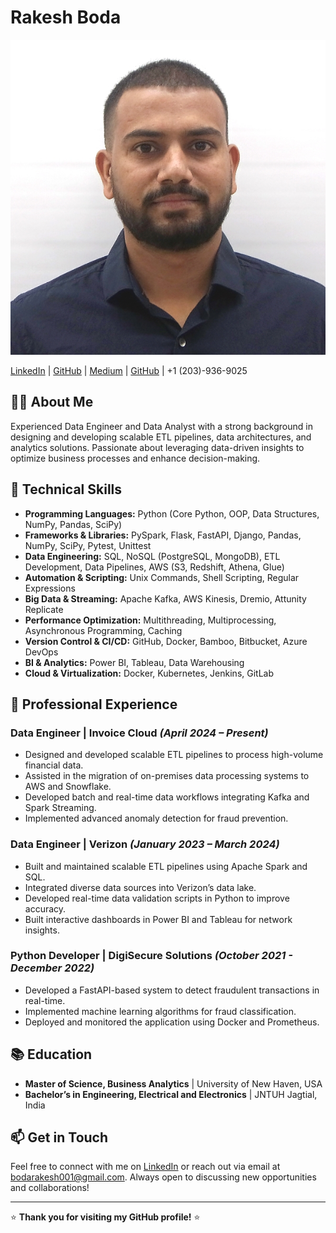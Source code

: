 # Rakesh Boda

![Profile Image](Rakesh_Boda)

[LinkedIn](https://www.linkedin.com/in/boda-rakesh-0922011a4) | [GitHub](https://github.com/Rakesh2273) |
[Medium](https://medium.com/@bodarakesh001) | [GitHub](bodarakesh001@gmail.com) | +1 (203)-936-9025

## 👨‍💻 About Me
Experienced Data Engineer and Data Analyst with a strong background in designing and developing scalable ETL pipelines, data architectures, and analytics solutions. Passionate about leveraging data-driven insights to optimize business processes and enhance decision-making.

## 🔧 Technical Skills

- **Programming Languages:** Python (Core Python, OOP, Data Structures, NumPy, Pandas, SciPy)
- **Frameworks & Libraries:** PySpark, Flask, FastAPI, Django, Pandas, NumPy, SciPy, Pytest, Unittest
- **Data Engineering:** SQL, NoSQL (PostgreSQL, MongoDB), ETL Development, Data Pipelines, AWS (S3, Redshift, Athena, Glue)
- **Automation & Scripting:** Unix Commands, Shell Scripting, Regular Expressions
- **Big Data & Streaming:** Apache Kafka, AWS Kinesis, Dremio, Attunity Replicate
- **Performance Optimization:** Multithreading, Multiprocessing, Asynchronous Programming, Caching
- **Version Control & CI/CD:** GitHub, Docker, Bamboo, Bitbucket, Azure DevOps
- **BI & Analytics:** Power BI, Tableau, Data Warehousing
- **Cloud & Virtualization:** Docker, Kubernetes, Jenkins, GitLab

## 💼 Professional Experience

### **Data Engineer | Invoice Cloud** *(April 2024 – Present)*
- Designed and developed scalable ETL pipelines to process high-volume financial data.
- Assisted in the migration of on-premises data processing systems to AWS and Snowflake.
- Developed batch and real-time data workflows integrating Kafka and Spark Streaming.
- Implemented advanced anomaly detection for fraud prevention.

### **Data Engineer | Verizon** *(January 2023 – March 2024)*
- Built and maintained scalable ETL pipelines using Apache Spark and SQL.
- Integrated diverse data sources into Verizon’s data lake.
- Developed real-time data validation scripts in Python to improve accuracy.
- Built interactive dashboards in Power BI and Tableau for network insights.

### **Python Developer | DigiSecure Solutions** *(October 2021 - December 2022)*
- Developed a FastAPI-based system to detect fraudulent transactions in real-time.
- Implemented machine learning algorithms for fraud classification.
- Deployed and monitored the application using Docker and Prometheus.

## 📚 Education

- **Master of Science, Business Analytics** | University of New Haven, USA
- **Bachelor’s in Engineering, Electrical and Electronics** | JNTUH Jagtial, India

## 📫 Get in Touch
Feel free to connect with me on [LinkedIn](https://www.linkedin.com/in/boda-rakesh-0922011a4) or reach out via email at bodarakesh001@gmail.com. Always open to discussing new opportunities and collaborations!

---

⭐ **Thank you for visiting my GitHub profile!** ⭐



